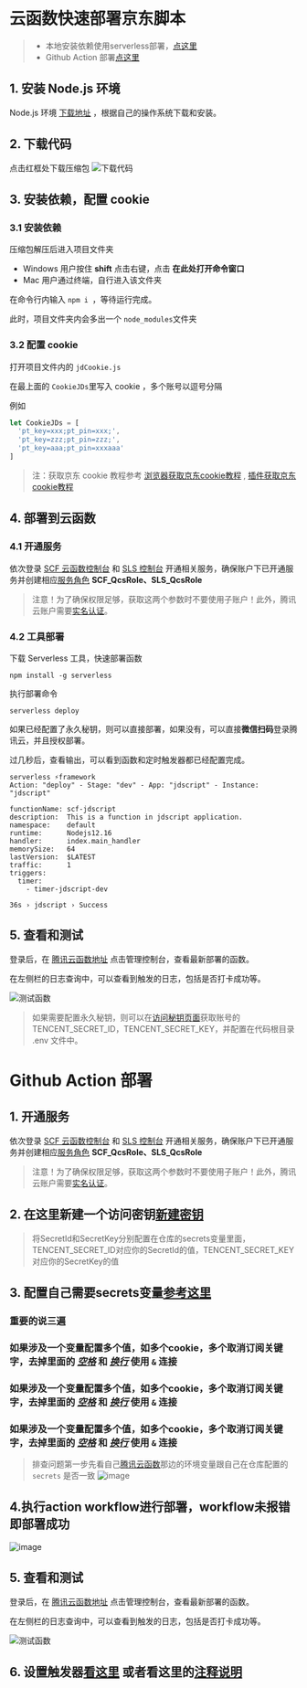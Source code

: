 
# 云函数快速部署京东脚本
>
> - 本地安装依赖使用serverless部署，[点这里](tencentscf.md#1-安装-nodejs-环境)
> - Github Action 部署[点这里](tencentscf.md#github-action-部署)

## 1. 安装 Node.js 环境

Node.js 环境 [下载地址](https://nodejs.org/zh-tw/download/) ，根据自己的操作系统下载和安装。

## 2. 下载代码

点击红框处下载压缩包
![下载代码](https://imgbed-bucket-1251971143.cos.ap-guangzhou.myqcloud.com/1605497672397-zip.png)

## 3. 安装依赖，配置 cookie

### 3.1 安装依赖

压缩包解压后进入项目文件夹

- Windows 用户按住  **shift** 点击右键，点击 **在此处打开命令窗口**
- Mac 用户通过终端，自行进入该文件夹

在命令行内输入 `npm i `，等待运行完成。

此时，项目文件夹内会多出一个 `node_modules`文件夹

### 3.2 配置 cookie

打开项目文件内的 `jdCookie.js`

在最上面的 `CookieJDs`里写入 cookie ，多个账号以逗号分隔

例如

```javascript
let CookieJDs = [
  'pt_key=xxx;pt_pin=xxx;', 
  'pt_key=zzz;pt_pin=zzz;',
  'pt_key=aaa;pt_pin=xxxaaa'
]
```

> 注：获取京东 cookie 教程参考 [浏览器获取京东cookie教程](https://github.com/p-hzc/jd_scripts/blob/master/backUp/GetJdCookie.md) , [插件获取京东cookie教程](https://github.com/p-hzc/jd_scripts/blob/master/backUp/GetJdCookie2.md)


## 4. 部署到云函数

### 4.1 开通服务

依次登录 [SCF 云函数控制台](https://console.cloud.tencent.com/scf) 和 [SLS 控制台](https://console.cloud.tencent.com/sls) 开通相关服务，确保账户下已开通服务并创建相应[服务角色](https://console.cloud.tencent.com/cam/role) **SCF_QcsRole、SLS_QcsRole**

> 注意！为了确保权限足够，获取这两个参数时不要使用子账户！此外，腾讯云账户需要[实名认证](https://console.cloud.tencent.com/developer/auth)。

### 4.2 工具部署

下载 Serverless 工具，快速部署函数
```
npm install -g serverless
```

执行部署命令
```
serverless deploy
```

如果已经配置了永久秘钥，则可以直接部署，如果没有，可以直接**微信扫码**登录腾讯云，并且授权部署。

过几秒后，查看输出，可以看到函数和定时触发器都已经配置完成。
```
serverless ⚡framework
Action: "deploy" - Stage: "dev" - App: "jdscript" - Instance: "jdscript"

functionName: scf-jdscript
description:  This is a function in jdscript application.
namespace:    default
runtime:      Nodejs12.16
handler:      index.main_handler
memorySize:   64
lastVersion:  $LATEST
traffic:      1
triggers: 
  timer: 
    - timer-jdscript-dev

36s › jdscript › Success
```

## 5. 查看和测试

登录后，在 [腾讯云函数地址](https://console.cloud.tencent.com/scf/index) 点击管理控制台，查看最新部署的函数。

在左侧栏的日志查询中，可以查看到触发的日志，包括是否打卡成功等。

![测试函数](https://user-images.githubusercontent.com/6993269/99628053-5a9eea80-2a70-11eb-906f-f1d5ea2bfa3a.png)

> 如果需要配置永久秘钥，则可以在[访问秘钥页面](https://console.cloud.tencent.com/cam/capi)获取账号的 TENCENT_SECRET_ID，TENCENT_SECRET_KEY，并配置在代码根目录 .env 文件中。


# Github Action 部署
## 1. 开通服务

依次登录 [SCF 云函数控制台](https://console.cloud.tencent.com/scf) 和 [SLS 控制台](https://console.cloud.tencent.com/sls) 开通相关服务，确保账户下已开通服务并创建相应[服务角色](https://console.cloud.tencent.com/cam/role) **SCF_QcsRole、SLS_QcsRole**

> 注意！为了确保权限足够，获取这两个参数时不要使用子账户！此外，腾讯云账户需要[实名认证](https://console.cloud.tencent.com/developer/auth)。

## 2. 在这里新建一个访问密钥[新建密钥](https://console.cloud.tencent.com/cam/capi)
> 将SecretId和SecretKey分别配置在仓库的secrets变量里面， TENCENT_SECRET_ID对应你的SecretId的值，TENCENT_SECRET_KEY对应你的SecretKey的值

## 3. 配置自己需要secrets变量[参考这里](githubAction.md#下方提供使用到的-secrets全集合)
### __重要的说三遍__   
### 如果涉及一个变量配置多个值，如多个cookie，多个取消订阅关键字，去掉里面的 *__[空格]()__* 和 __*[换行]()*__ 使用 `&` 连接   
### 如果涉及一个变量配置多个值，如多个cookie，多个取消订阅关键字，去掉里面的 *__[空格]()__* 和 __*[换行]()*__ 使用 `&` 连接   
### 如果涉及一个变量配置多个值，如多个cookie，多个取消订阅关键字，去掉里面的 *__[空格]()__* 和 __*[换行]()*__ 使用 `&` 连接   
> 排查问题第一步先看自己[腾讯云函数](https://console.cloud.tencent.com/scf/list-detail?rid=5&ns=default&id=scf-jdscript)那边的环境变量跟自己在仓库配置的 `secrets` 是否一致
![image](https://user-images.githubusercontent.com/6993269/99937191-06617680-2da0-11eb-99ea-033f2c655683.png)


## 4.执行action workflow进行部署，workflow未报错即部署成功
![image](https://user-images.githubusercontent.com/6993269/99513289-6a152980-29c5-11eb-9266-3f56ba13d3b2.png)
## 5. 查看和测试
登录后，在 [腾讯云函数地址](https://console.cloud.tencent.com/scf/index) 点击管理控制台，查看最新部署的函数。

在左侧栏的日志查询中，可以查看到触发的日志，包括是否打卡成功等。

![测试函数](https://user-images.githubusercontent.com/6993269/99628053-5a9eea80-2a70-11eb-906f-f1d5ea2bfa3a.png)
## 6. 设置触发器[看这里](iCloud.md#5设置触发器) 或者看这里的[注释说明](https://github.com/iouAkira/jd_scripts/blob/patch-1/index.js#L4)
